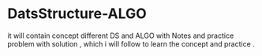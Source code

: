 # DatsStructure-ALGO
it will contain concept different DS and ALGO with Notes and practice problem with solution , which i will follow to learn the concept and practice .
